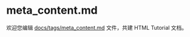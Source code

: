 meta_content.md
===

欢迎您编辑 <a target="__blank" href="https://github.com/jaywcjlove/html-tutorial/blob/main/docs/tags/meta_content.md">docs/tags/meta_content.md</a> 文件，共建 HTML Tutorial 文档。